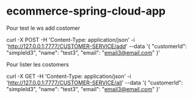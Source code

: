 # ecommerce-spring-cloud-app
Pour test le ws add costomer 

curl -X POST -H 'Content-Type: application/json' -i 'http://127.0.0.1:7777/CUSTOMER-SERVICE/add' --data '{
  "customerId": "simpleId3",
  "name": "test3",
  "email": "email3@email.com"
}'


Pour lister les costomers

curl -X GET -H 'Content-Type: application/json' -i 'http://127.0.0.1:7777/CUSTOMER-SERVICE/all' --data '{
  "customerId": "simpleId3",
  "name": "test3",
  "email": "email3@email.com"
}'
